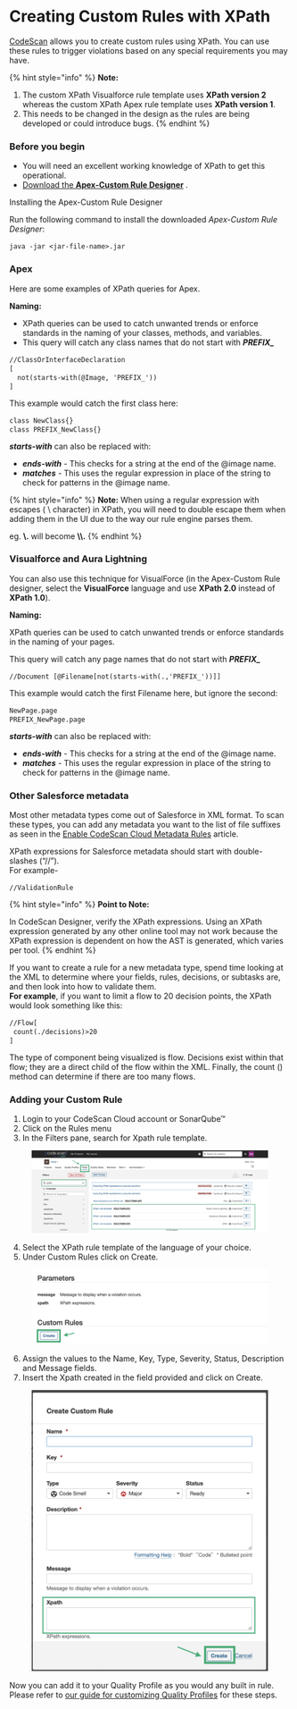 # Creating Custom Rules with XPath

[CodeScan](https://www.codescan.io/) allows you to create custom rules using XPath. You can use these rules to trigger violations based on any special requirements you may have.

{% hint style="info" %}
**Note:**

1. The custom XPath Visualforce rule template uses **XPath version 2** whereas the custom XPath Apex rule template uses **XPath version 1**.
2. This needs to be changed in the design as the rules are being developed or could introduce bugs.
{% endhint %}

### Before you begin <a href="#before-you-begin" id="before-you-begin"></a>

* You will need an excellent working knowledge of XPath to get this operational.
* [Download the **Apex-Custom Rule Designer**](https://license.codescan.io/index.php/download/login?path=codescan-designer-22.6.2.jar) .

Installing the Apex-Custom Rule Designer

Run the following command to install the downloaded _Apex-Custom Rule Designer_:

```
java -jar <jar-file-name>.jar
```

### Apex <a href="#apex" id="apex"></a>

Here are some examples of XPath queries for Apex.

**Naming:**

* XPath queries can be used to catch unwanted trends or enforce standards in the naming of your classes, methods, and variables.
* This query will catch any class names that do not start with _**PREFIX\_**_

```
//ClassOrInterfaceDeclaration
[
  not(starts-with(@Image, 'PREFIX_'))
]
```

This example would catch the first class here:

```
class NewClass{}
class PREFIX_NewClass{}
```

_**starts-with**_ can also be replaced with:

* _**ends-with**_ - This checks for a string at the end of the @image name.
* _**matches**_ - This uses the regular expression in place of the string to check for patterns in the @image name.

{% hint style="info" %}
**Note:** When using a regular expression with escapes ( \ character) in XPath, you will need to double escape them when adding them in the UI due to the way our rule engine parses them.

eg. **\\.** will become **\\\\.**
{% endhint %}

### Visualforce and Aura Lightning <a href="#visualforce-and-aura-lightning" id="visualforce-and-aura-lightning"></a>

You can also use this technique for VisualForce (in the Apex-Custom Rule designer, select the **VisualForce** language and use **XPath 2.0** instead of **XPath 1.0**).

**Naming:**

XPath queries can be used to catch unwanted trends or enforce standards in the naming of your pages.

This query will catch any page names that do not start with _**PREFIX\_**_

```
//Document [@Filename[not(starts-with(.,'PREFIX_'))]]
```

This example would catch the first Filename here, but ignore the second:

```
NewPage.page
PREFIX_NewPage.page
```

_**starts-with**_ can also be replaced with:

* _**ends-with**_ - This checks for a string at the end of the @image name.
* _**matches**_ - This uses the regular expression in place of the string to check for patterns in the @image name.

### Other Salesforce metadata <a href="#other-salesforce-metadata" id="other-salesforce-metadata"></a>

Most other metadata types come out of Salesforce in XML format. To scan these types, you can add any metadata you want to the list of file suffixes as seen in the [Enable CodeScan Cloud Metadata Rules](https://knowledgebase.autorabit.com/codescan/docs/enable-codescan-cloud-metadata-rules) article.

XPath expressions for Salesforce metadata should start with double-slashes (“//”).\
For example-

```
//ValidationRule
```

{% hint style="info" %}
**Point to Note:**

In CodeScan Designer, verify the XPath expressions. Using an XPath expression generated by any other online tool may not work because the XPath expression is dependent on how the AST is generated, which varies per tool.
{% endhint %}

If you want to create a rule for a new metadata type, spend time looking at the XML to determine where your fields, rules, decisions, or subtasks are, and then look into how to validate them.\
**For example**, if you want to limit a flow to 20 decision points, the XPath would look something like this:

```
//Flow[
 count(./decisions)>20
]
```

The type of component being visualized is flow. Decisions exist within that flow; they are a direct child of the flow within the XML. Finally, the count () method can determine if there are too many flows.

### Adding your Custom Rule

1. Login to your CodeScan Cloud account or SonarQube™
2. Click on the Rules menu
3. In the Filters pane, search for Xpath rule template.

<figure><img src="../../../.gitbook/assets/image (77) (1) (1) (1) (1).png" alt=""><figcaption></figcaption></figure>

4. Select the XPath rule template of the language of your choice.&#x20;
5. Under Custom Rules click on Create.

<figure><img src="../../../.gitbook/assets/image (78) (1) (1) (1) (1).png" alt=""><figcaption></figcaption></figure>

6. Assign the values to the Name, Key, Type, Severity, Status, Description and Message fields.&#x20;
7. Insert the Xpath created in the field provided and click on Create.&#x20;

<figure><img src="../../../.gitbook/assets/image (79) (1) (1) (1) (1).png" alt="" width="563"><figcaption></figcaption></figure>

Now you can add it to your Quality Profile as you would any built in rule.  Please refer to [our guide for customizing Quality Profiles](../quality-profiles/customizing-quality-profiles.md) for these steps.

